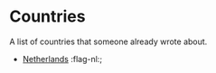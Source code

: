 # Countries

A list of countries that someone already wrote about.

* [Netherlands](/countries/netherlands.md "The Netherlands") :flag-nl:;



